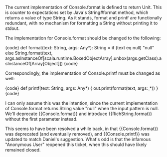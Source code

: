 The current implementation of Console.format is defined to return Unit.  This is counter to expectations set by Java's String#format method, which returns a value of type String.  As it stands, format and printf are functionally redundant, with no mechanism for formatting a String without printing it to stdout.

The implementation for Console.format should be changed to the following:

{code}
def format(text: String, args: Any*): String =
  if (text eq null) "null" else
    String.format(text, args.asInstanceOf[scala.runtime.BoxedObjectArray].unbox(args.getClass).asInstanceOf[Array[Object]])
{code}

Correspondingly, the implementation of Console.printf must be changed as well:

{code}
def printf(text: String, args: Any*) {
  out.print(format(text, args:_*))
}
{code}

I can only assume this was the intention, since the current implementation of Console.format returns String value "null" when the input pattern is null.
We'll deprecate {{Console.format}} and introduce {{RichString.format}} without the first parameter instead.

This seems to have been resolved a while back, in that {{Console.format}} was deprecated (and eventually removed), and {{Console.printf}} was updated to match Daniel's suggestion. What's odd is that the infamous "Anonymous User" reopened this ticket, when this should have likely remained closed.
